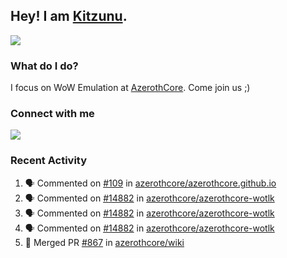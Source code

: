 ## Hey! I am [Kitzunu](https://Github.com/Kitzunu).

<!--<a href="https://github-readme-stats.kitzunu.vercel.app/api?username=Kitzunu&show_icons=true&theme=dark">
  <img align="center" src="https://github-readme-stats.kitzunu.vercel.app/api?username=Kitzunu&show_icons=true&theme=dark" />
</a>-->
<a href="https://github-readme-stats.kitzunu.vercel.app/api?username=Kitzunu&show_icons=true&theme=dark">
  <img align="center" src="https://github-readme-stats.vercel.app/api/top-langs/?username=Kitzunu&layout=compact&theme=dark" />
</a>

### What do I do?

I focus on WoW Emulation at [AzerothCore](https://Github.com/AzerothCore). Come join us ;)

### Connect with me
[![](https://img.shields.io/badge/AzerothCore%20Discord-Connect%20with%20me!-green)](https://discord.com/invite/gkt4y2x)

### Recent Activity

<!--START_SECTION:activity-->
1. 🗣 Commented on [#109](https://github.com/azerothcore/azerothcore.github.io/issues/109) in [azerothcore/azerothcore.github.io](https://github.com/azerothcore/azerothcore.github.io)
2. 🗣 Commented on [#14882](https://github.com/azerothcore/azerothcore-wotlk/issues/14882) in [azerothcore/azerothcore-wotlk](https://github.com/azerothcore/azerothcore-wotlk)
3. 🗣 Commented on [#14882](https://github.com/azerothcore/azerothcore-wotlk/issues/14882) in [azerothcore/azerothcore-wotlk](https://github.com/azerothcore/azerothcore-wotlk)
4. 🗣 Commented on [#14882](https://github.com/azerothcore/azerothcore-wotlk/issues/14882) in [azerothcore/azerothcore-wotlk](https://github.com/azerothcore/azerothcore-wotlk)
5. 🎉 Merged PR [#867](https://github.com/azerothcore/wiki/pull/867) in [azerothcore/wiki](https://github.com/azerothcore/wiki)
<!--END_SECTION:activity-->
